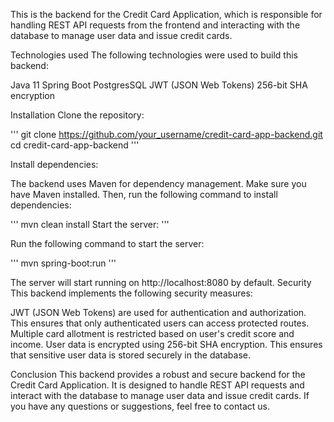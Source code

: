 This is the backend for the Credit Card Application, which is responsible for handling REST API requests from the frontend and interacting with the database to manage user data and issue credit cards.

Technologies used
The following technologies were used to build this backend:

Java 11
Spring Boot
PostgresSQL
JWT (JSON Web Tokens)
256-bit SHA encryption

Installation
Clone the repository:

'''
git clone https://github.com/your_username/credit-card-app-backend.git
cd credit-card-app-backend
'''

Install dependencies:

The backend uses Maven for dependency management. Make sure you have Maven installed. Then, run the following command to install dependencies:

'''
mvn clean install
Start the server:
'''

Run the following command to start the server:

'''
mvn spring-boot:run
'''

The server will start running on http://localhost:8080 by default.
Security
This backend implements the following security measures:

JWT (JSON Web Tokens) are used for authentication and authorization. This ensures that only authenticated users can access protected routes.
Multiple card allotment is restricted based on user's credit score and income.
User data is encrypted using 256-bit SHA encryption. This ensures that sensitive user data is stored securely in the database.

Conclusion
This backend provides a robust and secure backend for the Credit Card Application. It is designed to handle REST API requests and interact with the database to manage user data and issue credit cards. If you have any questions or suggestions, feel free to contact us.

